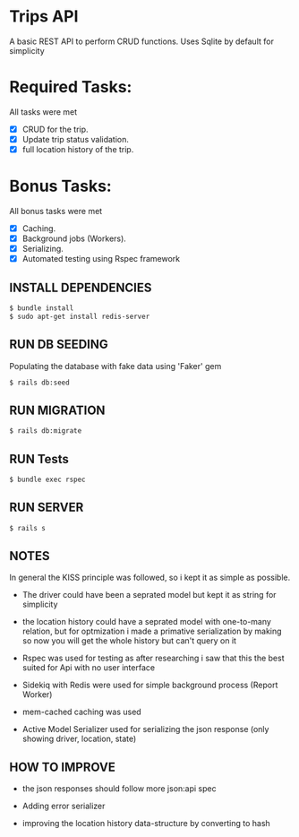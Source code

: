 # **Trips API**

A basic REST API to perform CRUD functions. Uses Sqlite by default for simplicity

# Required Tasks:

All tasks were met

- [x] CRUD for the trip.
- [x] Update trip status validation.
- [x] full location history of the trip.

# Bonus Tasks:

All bonus tasks were met

- [x] Caching.
- [x] Background jobs (Workers).
- [x] Serializing.
- [x] Automated testing using Rspec framework

## INSTALL DEPENDENCIES
```bash
$ bundle install
$ sudo apt-get install redis-server
```

## RUN DB SEEDING
Populating the database with fake data using 'Faker' gem

```bash
$ rails db:seed
```

## RUN MIGRATION
```bash
$ rails db:migrate
```

## RUN Tests
```bash
$ bundle exec rspec
```

## RUN SERVER
```bash
$ rails s
```

## NOTES

In general the KISS principle was followed, so i kept it as simple as possible.

- The driver could have been a seprated model but kept it as string for simplicity

- the location history could have a seprated model with one-to-many relation,
 but for optmization i made a primative serialization by making so now you will get the whole history but can't query on it

- Rspec was used for testing as after researching i saw that this the best suited for Api with no user interface

- Sidekiq with Redis were used for simple background process (Report Worker)

- mem-cached caching was used

- Active Model Serializer used for serializing the json response (only showing driver, location, state)

## HOW TO IMPROVE

- the json responses should follow more json:api spec

- Adding error serializer

- improving the location history data-structure by converting to hash